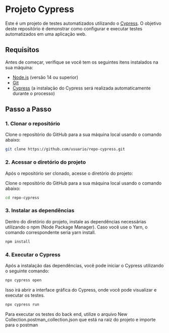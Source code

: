 # Projeto Cypress

Este é um projeto de testes automatizados utilizando o [Cypress](https://www.cypress.io/). O objetivo deste repositório é demonstrar como configurar e executar testes automatizados em uma aplicação web.

## Requisitos

Antes de começar, verifique se você tem os seguintes itens instalados na sua máquina:

- [Node.js](https://nodejs.org/) (versão 14 ou superior)
- [Git](https://git-scm.com/)
- [Cypress](https://www.cypress.io/) (a instalação do Cypress será realizada automaticamente durante o processo)

## Passo a Passo

### 1. Clonar o repositório

Clone o repositório do GitHub para a sua máquina local usando o comando abaixo:

```bash
git clone https://github.com/usuario/repo-cypress.git
```
### 2. Acessar o diretório do projeto
Após o repositório ser clonado, acesse o diretório do projeto:

Clone o repositório do GitHub para a sua máquina local usando o comando abaixo:

```bash
cd repo-cypress
```

### 3. Instalar as dependências
Dentro do diretório do projeto, instale as dependências necessárias utilizando o npm (Node Package Manager). Caso você use o Yarn, o comando correspondente seria yarn install.
```bash
npm install
```
### 4. Executar o Cypress
Após a instalação das dependências, você pode iniciar o Cypress utilizando o seguinte comando:
```bash
npx cypress open
```
Isso irá abrir a interface gráfica do Cypress, onde você pode visualizar e executar os testes.
```bash
npx cypress run
```
Para executar os testes do back end, utilize o arquivo New Collection.postman_collection.json que está na raiz do projeto e importe para o postman 






